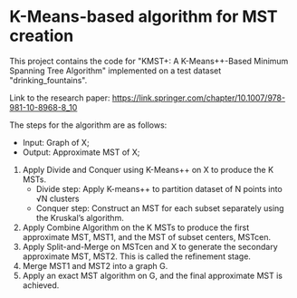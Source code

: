 # K-Means-based algorithm for MST creation

This project contains the code for "KMST+: A K-Means++-Based Minimum Spanning Tree Algorithm" implemented on a test dataset "drinking_fountains".

Link to the research paper: https://link.springer.com/chapter/10.1007/978-981-10-8968-8_10

The steps for the algorithm are as follows:

* Input: Graph of X;
* Output: Approximate MST of X;

1) Apply Divide and Conquer using K-Means++ on X to produce the K MSTs.
    * Divide step: Apply K-means++ to partition dataset of N points into √N clusters
    * Conquer step: Construct an MST for each subset separately using the Kruskal’s algorithm.
2)  Apply Combine Algorithm on the K MSTs to produce the first approximate MST, MST1, and the MST of subset centers, MSTcen.
3)  Apply Split-and-Merge on MSTcen and X to generate the secondary approximate MST, MST2. This is called the refinement stage.
4)  Merge MST1 and MST2 into a graph G.
5)  Apply an exact MST algorithm on G, and the final approximate MST is achieved.
